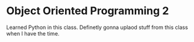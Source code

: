 # Object Oriented Programming 2

Learned Python in this class. Definetly gonna uplaod stuff from this class when I have the time.
